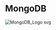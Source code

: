# MongoDB
![MongoDB_Logo svg](https://user-images.githubusercontent.com/44690390/236365776-ca1f375c-dfa8-43cd-8b2a-5889123d9aae.png)
